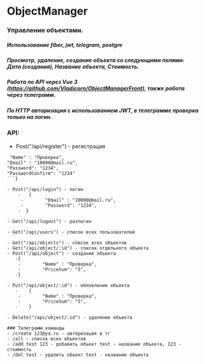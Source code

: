 # ObjectManager
 
### Управление объектами.
 
 ##### Использование fiber, jwt, telegram, postgre
 ##### Просмотр, удаление, создание объекта со следующими полями: Дата (создания), Название объекта, Стоимость.
 ##### Работа по API через Vue 3 (https://github.com/Vladicorn/ObjectManagerFront), также работа через телеграмм.
 
 ##### По HTTP авторизация с использованием JWT, в телеграмме проверка только на логин.
 
### API:
- Post("/api/register") - регистрация
```{
 "Name" : "Проверка",
"Email" : "10000@mail.ru",
"Password": "1234",
"PasswordConfirm": "1234"
```}

- Post("/api/login") - логин
    -   {
     -        "Email" : "10000@mail.ru",
     -        "Password": "1234",
    -  }

- Get("/api/logout") - разлогин

- Get("/api/users") - список всех пользователей

- Get("/api/objects") - список всех объектов
- Get("/api/object/:id") - список отдельного объекта
- Post("/api/object") - создание объекта
   -{
    -        "Name" : "Проверка",
    -        "PriceSum": "5",
   -}

- Put("/api/object/:id") - обновление объекта
   -    {
    -        "Name" : "Проверка",
    -        "PriceSum": "5",
   -    }

- Delete("/api/object/:id") - удаление объекта

### Телеграмм команды
- /create 123@ya.ru - авторизация в тг
- /all - список всех объектов
- /add test 123 - добавить объект test - название объекта, 123 - стоимость
- /del test - удалить объект test - название объекта

